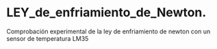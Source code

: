 # LEY_de_enfriamiento_de_Newton.
Comprobación experimental de la ley de enfriamiento de newton con un sensor de temperatura LM35
